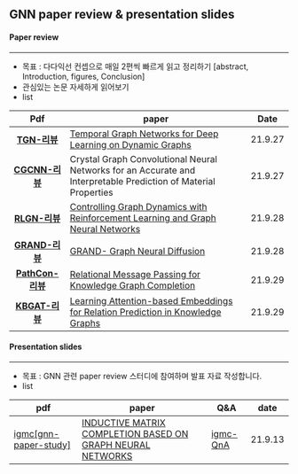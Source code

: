 ## GNN paper review & presentation slides



#### Paper review

---

- 목표 : 다다익선 컨셉으로 매일 2편씩 빠르게 읽고 정리하기
  [abstract, Introduction, figures, Conclusion]
- 관심있는 논문 자세하게 읽어보기
- list

|                             Pdf                              | paper                                                        | Date    |
| :----------------------------------------------------------: | ------------------------------------------------------------ | ------- |
| [__TGN-리뷰__](https://github.com/hybyun0121/gnn-pr/blob/main/paper-review/TGN-%EB%A6%AC%EB%B7%B0.pdf) | [Temporal Graph Networks for Deep Learning on Dynamic Graphs](https://arxiv.org/abs/2006.10637) | 21.9.27 |
| [__CGCNN-리뷰__](https://github.com/hybyun0121/gnn-pr/blob/main/paper-review/CGCNN-%EB%A6%AC%EB%B7%B0.pdf) | Crystal Graph Convolutional Neural Networks for an Accurate and Interpretable Prediction of Material Properties | 21.9.27 |
| [__RLGN-리뷰__](https://github.com/hybyun0121/gnn-pr/blob/main/paper-review/RLGN-%EB%A6%AC%EB%B7%B0.pdf) | [Controlling Graph Dynamics with Reinforcement Learning and Graph Neural Networks](https://arxiv.org/abs/2010.05313) | 21.9.28 |
| [__GRAND-리뷰__](https://github.com/hybyun0121/gnn-pr/blob/main/paper-review/GRAND-%EB%A6%AC%EB%B7%B0.pdf) | [GRAND- Graph Neural Diffusion](https://arxiv.org/pdf/2106.10934.pdf) | 21.9.28 |
| [__PathCon-리뷰__](https://github.com/hybyun0121/gnn-pr/blob/main/paper-review/PathCon-%EB%A6%AC%EB%B7%B0.pdf) | [Relational Message Passing for Knowledge Graph Completion](https://arxiv.org/pdf/2002.06757.pdf) | 21.9.29 |
| __[KBGAT-리뷰](https://github.com/hybyun0121/gnn-pr/blob/main/paper-review/KBGAT-%EB%A6%AC%EB%B7%B0.pdf)__ | [Learning Attention-based Embeddings for Relation Prediction in Knowledge Graphs](https://arxiv.org/pdf/1906.01195.pdf) | 21.9.29 |



#### Presentation slides

---

- 목표 : GNN 관련 paper review 스터디에 참여하며 발표 자료 작성합니다.
- list

| pdf                                                          | paper                                                        | Q&A                                                          | date    |
| ------------------------------------------------------------ | ------------------------------------------------------------ | ------------------------------------------------------------ | ------- |
| [igmc[gnn-paper-study]](https://github.com/hybyun0121/gnn-pr/blob/main/presentation-slides/igmc%5Bgnn-paper-study%5D.pdf) | [INDUCTIVE MATRIX COMPLETION BASED ON GRAPH NEURAL NETWORKS](https://arxiv.org/pdf/1904.12058.pdf) | [igmc-QnA](https://github.com/hybyun0121/gnn-pr/blob/main/presentation-slides/igmc-QnA.pdf) | 21.9.13 |

